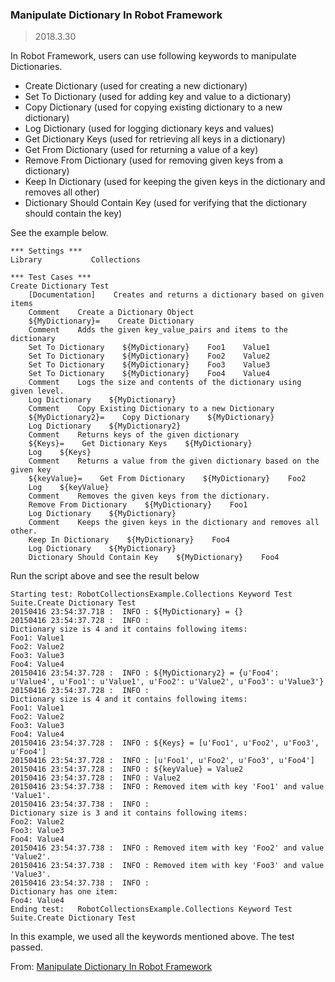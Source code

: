 ### Manipulate Dictionary In Robot Framework

> 2018.3.30

In Robot Framework, users can use following keywords to manipulate Dictionaries.  

- Create Dictionary (used for creating a new dictionary)
- Set To Dictionary (used for adding key and value to a dictionary)
- Copy Dictionary (used for copying existing dictionary to a new dictionary)
- Log Dictionary (used for logging dictionary keys and values)
- Get Dictionary Keys (used for retrieving all keys in a dictionary)
- Get From Dictionary (used for returning a value of a key)
- Remove From Dictionary (used for removing given keys from a dictionary)
- Keep In Dictionary (used for keeping the given keys in the dictionary and removes all other) 
- Dictionary Should Contain Key (used for verifying that the dictionary should contain the key) 


See the example below. 

```
*** Settings ***
Library           Collections

*** Test Cases ***
Create Dictionary Test
    [Documentation]    Creates and returns a dictionary based on given items
    Comment    Create a Dictionary Object
    ${MyDictionary}=    Create Dictionary
    Comment    Adds the given key_value_pairs and items to the dictionary
    Set To Dictionary    ${MyDictionary}    Foo1    Value1
    Set To Dictionary    ${MyDictionary}    Foo2    Value2
    Set To Dictionary    ${MyDictionary}    Foo3    Value3
    Set To Dictionary    ${MyDictionary}    Foo4    Value4
    Comment    Logs the size and contents of the dictionary using given level.
    Log Dictionary    ${MyDictionary}
    Comment    Copy Existing Dictionary to a new Dictionary
    ${MyDictionary2}=    Copy Dictionary    ${MyDictionary}
    Log Dictionary    ${MyDictionary2}
    Comment    Returns keys of the given dictionary
    ${Keys}=    Get Dictionary Keys    ${MyDictionary}
    Log    ${Keys}
    Comment    Returns a value from the given dictionary based on the given key
    ${keyValue}=    Get From Dictionary    ${MyDictionary}    Foo2
    Log    ${keyValue}
    Comment    Removes the given keys from the dictionary.
    Remove From Dictionary    ${MyDictionary}    Foo1
    Log Dictionary    ${MyDictionary}
    Comment    Keeps the given keys in the dictionary and removes all other.
    Keep In Dictionary    ${MyDictionary}    Foo4
    Log Dictionary    ${MyDictionary}
    Dictionary Should Contain Key    ${MyDictionary}    Foo4
```

Run the script above and see the result below

```
Starting test: RobotCollectionsExample.Collections Keyword Test Suite.Create Dictionary Test
20150416 23:54:37.718 :  INFO : ${MyDictionary} = {}
20150416 23:54:37.728 :  INFO : 
Dictionary size is 4 and it contains following items:
Foo1: Value1
Foo2: Value2
Foo3: Value3
Foo4: Value4
20150416 23:54:37.728 :  INFO : ${MyDictionary2} = {u'Foo4': u'Value4', u'Foo1': u'Value1', u'Foo2': u'Value2', u'Foo3': u'Value3'}
20150416 23:54:37.728 :  INFO : 
Dictionary size is 4 and it contains following items:
Foo1: Value1
Foo2: Value2
Foo3: Value3
Foo4: Value4
20150416 23:54:37.728 :  INFO : ${Keys} = [u'Foo1', u'Foo2', u'Foo3', u'Foo4']
20150416 23:54:37.728 :  INFO : [u'Foo1', u'Foo2', u'Foo3', u'Foo4']
20150416 23:54:37.728 :  INFO : ${keyValue} = Value2
20150416 23:54:37.728 :  INFO : Value2
20150416 23:54:37.738 :  INFO : Removed item with key 'Foo1' and value 'Value1'.
20150416 23:54:37.738 :  INFO : 
Dictionary size is 3 and it contains following items:
Foo2: Value2
Foo3: Value3
Foo4: Value4
20150416 23:54:37.738 :  INFO : Removed item with key 'Foo2' and value 'Value2'.
20150416 23:54:37.738 :  INFO : Removed item with key 'Foo3' and value 'Value3'.
20150416 23:54:37.738 :  INFO : 
Dictionary has one item:
Foo4: Value4
Ending test:   RobotCollectionsExample.Collections Keyword Test Suite.Create Dictionary Test
```

In this example, we used all the keywords mentioned above. The test passed.

From: [Manipulate Dictionary In Robot Framework](http://seleniummaster.com/sitecontent/index.php/selenium-robot-framework-menu/selenium-robot-framework-python-menu/259-manipulate-dictionary-in-robot-framework)
